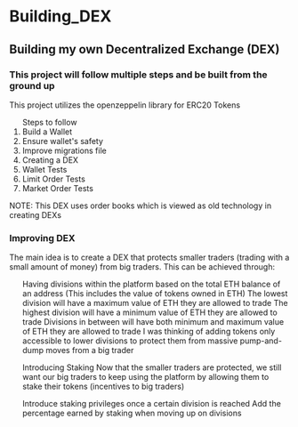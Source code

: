 # Building_DEX

<h2> Building my own Decentralized Exchange (DEX) </h2>
  
<h3> This project will follow multiple steps and be built from the ground up </h3>

<p> This project utilizes the openzeppelin library for ERC20 Tokens </p>

<ol> Steps to follow
  <li> Build a Wallet </li>
  <li> Ensure wallet's safety </li>
  <li> Improve migrations file </li>
  <li> Creating a DEX </li>
  <li> Wallet Tests </li>
  <li> Limit Order Tests </li>
  <li> Market Order Tests </li>
</ol>
  
<p> NOTE: This DEX uses order books which is viewed as old technology in creating DEXs </p>

<h3> Improving DEX </h3>
<p> The main idea is to create a DEX that protects smaller traders (trading with a small amount of money) from big traders. This can be achieved through:
<ul>
Having divisions within the platform based on the total ETH balance of an address (This includes the value of tokens owned in ETH)
The lowest division will have a maximum value of ETH they are allowed to trade
The highest division will have a minimum value of ETH they are allowed to trade
Divisions in between will have both minimum and maximum value of ETH they are allowed to trade
I was thinking of adding tokens only accessible to lower divisions to protect them from massive pump-and-dump moves from a big trader

Introducing Staking
Now that the smaller traders are protected, we still want our big traders to keep using the platform by allowing them to stake their tokens (incentives to big traders)

Introduce staking privileges once a certain division is reached
Add the percentage earned by staking when moving up on divisions </p>
